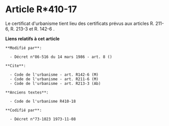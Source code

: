 # Article R*410-17

Le certificat d'urbanisme tient lieu des certificats prévus aux articles R. 211-6, R. 213-3 et R. 142-6 .

**Liens relatifs à cet article**

	**Modifié par**:

	  - Décret n°86-516 du 14 mars 1986 - art. 8 ()

	**Cite**:

	  - Code de l'urbanisme - art. R142-6 (M)
	  - Code de l'urbanisme - art. R211-6 (M)
	  - Code de l'urbanisme - art. R213-3 (Ab)

	**Anciens textes**:

	  - Code de l'urbanisme R410-18

	**Codifié par**:

	  - Décret n°73-1023 1973-11-08
